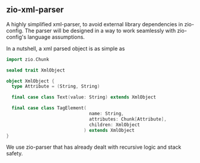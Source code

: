 ## zio-xml-parser

A highly simplified xml-parser,
to avoid external library dependencies
in zio-config. The parser will be designed
in a way to work seamlessly with zio-config's
language assumptions.

In a nutshell, a xml parsed object is as simple as

```scala
import zio.Chunk

sealed trait XmlObject

object XmlObject {
  type Attribute = (String, String)

  final case class Text(value: String) extends XmlObject

  final case class TagElement(
                               name: String,
                               attributes: Chunk[Attribute],
                               children: XmlObject
                             ) extends XmlObject
}

```

We use zio-parser that has already dealt with recursive logic and stack safety.
